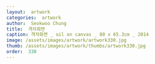 ```yaml
---
layout:  artwork
categories:  artwork
author:  Seokwoo Chung
title:  격자화면
caption: 격자화면 _ oil on canvas _ 80 x 65.3cm _ 2014
image: /assets/images/artwork/artwork330.jpg
thumb: /assets/images/artwork/thumbs/artwork330.jpg
order:  330
---
```

